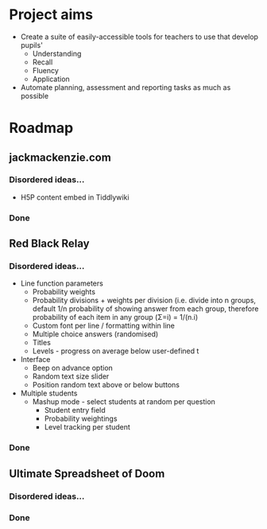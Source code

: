 # Project aims
- Create a suite of easily-accessible tools for teachers to use that develop pupils'
  - Understanding
  - Recall
  - Fluency
  - Application
- Automate planning, assessment and reporting tasks as much as possible
# Roadmap

## jackmackenzie.com
### Disordered ideas...
- H5P content embed in Tiddlywiki
### Done

## Red Black Relay
### Disordered ideas...
- Line function parameters
  - Probability weights
  - Probability divisions + weights per division (i.e. divide into n groups, default 1/n probability of showing answer from each group, therefore probability of each item in any group (Σ=i) = 1/(n.i)
  - Custom font per line / formatting within line
  - Multiple choice answers (randomised)
  - Titles
  - Levels - progress on average below user-defined t
- Interface
  - Beep on advance option
  - Random text size slider
  - Position random text above or below buttons
- Multiple students
  - Mashup mode - select students at random per question
    - Student entry field
    - Probability weightings
    - Level tracking per student
### Done

## Ultimate Spreadsheet of Doom
### Disordered ideas...
### Done
